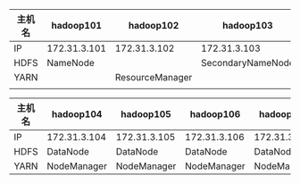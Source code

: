 

| 主机名 | hadoop101    | hadoop102       | hadoop103         |
| ------ | ------------ | --------------- | ----------------- |
| IP     | 172.31.3.101 | 172.31.3.102    | 172.31.3.103      |
| HDFS   | NameNode     |                 | SecondaryNameNode |
| YARN   |              | ResourceManager |                   |
|        |              |                 |                   |



| 主机名 | hadoop104    | hadoop105    | hadoop106    | hadoop107    | hadoop108    |
| ------ | ------------ | ------------ | ------------ | ------------ | ------------ |
| IP     | 172.31.3.104 | 172.31.3.105 | 172.31.3.106 | 172.31.3.107 | 172.31.3.108 |
| HDFS   | DataNode     | DataNode     | DataNode     | DataNode     | DataNode     |
| YARN   | NodeManager  | NodeManager  | NodeManager  | NodeManager  | NodeManager  |

